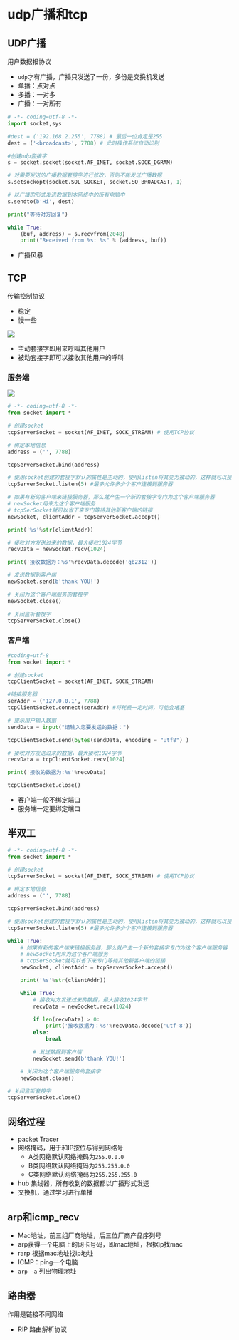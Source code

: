 # udp广播和tcp

## UDP广播

用户数据报协议

* `udp`才有广播，广播只发送了一份，多份是交换机发送
* 单播：点对点
* 多播：一对多
* 广播：一对所有

```python
# -*- coding=utf-8 -*-
import socket,sys

#dest = ('192.168.2.255', 7788) # 最后一位肯定是255
dest = ('<broadcast>', 7788) # 此时操作系统自动识别

#创建udp套接字
s = socket.socket(socket.AF_INET, socket.SOCK_DGRAM)

# 对需要发送的广播数据套接字进行修改，否则不能发送广播数据
s.setsockopt(socket.SOL_SOCKET, socket.SO_BROADCAST, 1)

# 以广播的形式发送数据到本网络中的所有电脑中
s.sendto(b'Hi', dest)

print("等待对方回复")

while True:
    (buf, address) = s.recvfrom(2048)
    print("Received from %s: %s" % (address, buf))
```

* 广播风暴

## TCP

传输控制协议

* 稳定
* 慢一些

![](./img/tcp通信.png)

* 主动套接字即用来呼叫其他用户
* 被动套接字即可以接收其他用户的呼叫

### 服务端

![](./img/socket.jpg)

````python
# -*- coding=utf-8 -*-
from socket import *

# 创建socket
tcpServerSocket = socket(AF_INET, SOCK_STREAM) # 使用TCP协议

# 绑定本地信息
address = ('', 7788)

tcpServerSocket.bind(address)

# 使用socket创建的套接字默认的属性是主动的，使用listen将其变为被动的，这样就可以接收
tcpServerSocket.listen(5) #最多允许多少个客户连接到服务器

# 如果有新的客户端来链接服务器，那么就产生一个新的套接字专门为这个客户端服务器
# newSocket用来为这个客户端服务
# tcpSerSocket就可以省下来专门等待其他新客户端的链接
newSocket, clientAddr = tcpServerSocket.accept()

print('%s'%str(clientAddr))

# 接收对方发送过来的数据，最大接收1024字节
recvData = newSocket.recv(1024)

print('接收数据为：%s'%recvData.decode('gb2312'))

# 发送数据到客户端
newSocket.send(b'thank YOU!')

# 关闭为这个客户端服务的套接字
newSocket.close()

# 关闭监听套接字
tcpServerSocket.close()
````

### 客户端

```python
#coding=utf-8
from socket import *

# 创建socket
tcpClientSocket = socket(AF_INET, SOCK_STREAM)

#链接服务器
serAddr = ('127.0.0.1', 7788)
tcpClientSocket.connect(serAddr) #将耗费一定时间，可能会堵塞

# 提示用户输入数据
sendData = input("请输入您要发送的数据：")

tcpClientSocket.send(bytes(sendData, encoding = "utf8") )

# 接收对方发送过来的数据，最大接收1024字节
recvData = tcpClientSocket.recv(1024)

print('接收的数据为:%s'%recvData)

tcpClientSocket.close()
```

* 客户端一般不绑定端口
* 服务端一定要绑定端口

## 半双工

```python
# -*- coding=utf-8 -*-
from socket import *

# 创建socket
tcpServerSocket = socket(AF_INET, SOCK_STREAM) # 使用TCP协议

# 绑定本地信息
address = ('', 7788)

tcpServerSocket.bind(address)

# 使用socket创建的套接字默认的属性是主动的，使用listen将其变为被动的，这样就可以接收
tcpServerSocket.listen(5) #最多允许多少个客户连接到服务器

while True:
    # 如果有新的客户端来链接服务器，那么就产生一个新的套接字专门为这个客户端服务器
    # newSocket用来为这个客户端服务
    # tcpSerSocket就可以省下来专门等待其他新客户端的链接
    newSocket, clientAddr = tcpServerSocket.accept()

    print('%s'%str(clientAddr))

    while True:
        # 接收对方发送过来的数据，最大接收1024字节
        recvData = newSocket.recv(1024)

        if len(recvData) > 0:
            print('接收数据为：%s'%recvData.decode('utf-8'))
        else:
            break

        # 发送数据到客户端
        newSocket.send(b'thank YOU!')

    # 关闭为这个客户端服务的套接字
    newSocket.close()

# 关闭监听套接字
tcpServerSocket.close()
```

## 网络过程

* packet Tracer
* 网络掩码，用于和IP按位与得到网络号
  * A类网络默认网络掩码为`255.0.0.0`
  * B类网络默认网络掩码为`255.255.0.0`
  * C类网络默认网络掩码为`255.255.255.0`
* hub 集线器，所有收到的数据都以广播形式发送
* 交换机，通过学习进行单播


## arp和icmp_recv

* Mac地址，前三组厂商地址，后三位厂商产品序列号
* arp获得一个电脑上的网卡号码，即mac地址，根据ip找mac
* rarp 根据mac地址找ip地址
* ICMP：ping一个电脑
* `arp -a` 列出物理地址

## 路由器

作用是链接不同网络

* RIP 路由解析协议









